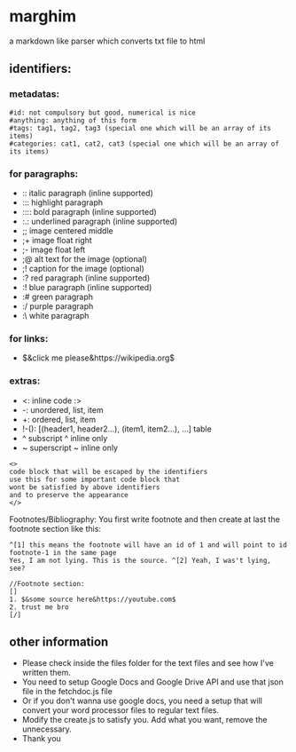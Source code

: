 # marghim
a markdown like parser which converts txt file to html

## identifiers:
### metadatas:
```
#id: not compulsory but good, numerical is nice
#anything: anything of this form
#tags: tag1, tag2, tag3 (special one which will be an array of its items)
#categories: cat1, cat2, cat3 (special one which will be an array of its items)
```

### for paragraphs:
- :: italic paragraph (inline supported)
- ::: highlight paragraph
- :::: bold paragraph (inline supported)
- :.: underlined paragraph (inline supported)
- ;; image centered middle
- ;+ image float right
- ;- image float left
- ;@ alt text for the image (optional)
- ;! caption for the image (optional)
- :? red paragraph (inline supported)
- :! blue paragraph (inline supported)
- :# green paragraph
- :/ purple paragraph
- :\ white paragraph

### for links:
- $&click me please&https://wikipedia.org$

### extras:
- <: inline code :>
- -: unordered, list, item
- +: ordered, list, item
- !-(): [(header1, header2...), (item1, item2...), ...] table
- ^ subscript ^ inline only
- ~ superscript ~ inline only

```
<>
code block that will be escaped by the identifiers
use this for some important code block that
wont be satisfied by above identifiers
and to preserve the appearance
</>
```

Footnotes/Bibliography: You first write footnote and then create at last the footnote section like this:
```
^[1] this means the footnote will have an id of 1 and will point to id footnote-1 in the same page
Yes, I am not lying. This is the source. ^[2] Yeah, I was't lying, see?

//Footnote section:
[]
1. $&some source here&https://youtube.com$
2. trust me bro
[/]
```

## other information
- Please check inside the files folder for the text files and see how I've written them.
- You need to setup Google Docs and Google Drive API and use that json file in the fetchdoc.js file
- Or if you don't wanna use google docs, you need a setup that will convert your word processor files to regular text files.
- Modify the create.js to satisfy you. Add what you want, remove the unnecessary.
- Thank you
